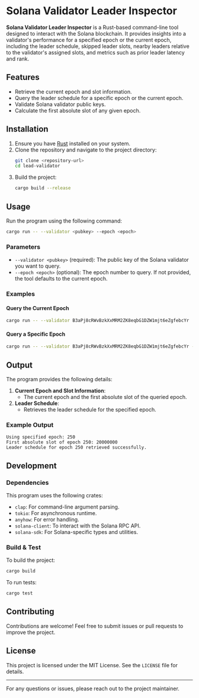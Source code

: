 
# Solana Validator Leader Inspector

**Solana Validator Leader Inspector** is a Rust-based command-line tool designed to interact with the Solana blockchain. It provides insights into a validator's performance for a specified epoch or the current epoch, including the leader schedule, skipped leader slots, nearby leaders relative to the validator's assigned slots, and metrics such as prior leader latency and rank.

## Features

- Retrieve the current epoch and slot information.
- Query the leader schedule for a specific epoch or the current epoch.
- Validate Solana validator public keys.
- Calculate the first absolute slot of any given epoch.

## Installation

1. Ensure you have [Rust](https://www.rust-lang.org/tools/install) installed on your system.
2. Clone the repository and navigate to the project directory:
   ```bash
   git clone <repository-url>
   cd lead-validator
   ```
3. Build the project:
   ```bash
   cargo build --release
   ```

## Usage

Run the program using the following command:

```bash
cargo run -- --validator <pubkey> --epoch <epoch>
```

### Parameters

- `--validator <pubkey>` (required): The public key of the Solana validator you want to query.
- `--epoch <epoch>` (optional): The epoch number to query. If not provided, the tool defaults to the current epoch.

### Examples

#### Query the Current Epoch

```bash
cargo run -- --validator B3aPj8cRWvBzkXxMRM2ZK8eqbG1DZW1mjt6eZgfebcYr
```

#### Query a Specific Epoch

```bash
cargo run -- --validator B3aPj8cRWvBzkXxMRM2ZK8eqbG1DZW1mjt6eZgfebcYr --epoch 250
```

## Output

The program provides the following details:

1. **Current Epoch and Slot Information**:
   - The current epoch and the first absolute slot of the queried epoch.
2. **Leader Schedule**:
   - Retrieves the leader schedule for the specified epoch.

### Example Output

```text
Using specified epoch: 250
First absolute slot of epoch 250: 20000000
Leader schedule for epoch 250 retrieved successfully.
```

## Development

### Dependencies

This program uses the following crates:

- `clap`: For command-line argument parsing.
- `tokio`: For asynchronous runtime.
- `anyhow`: For error handling.
- `solana-client`: To interact with the Solana RPC API.
- `solana-sdk`: For Solana-specific types and utilities.

### Build & Test

To build the project:
```bash
cargo build
```

To run tests:
```bash
cargo test
```

## Contributing

Contributions are welcome! Feel free to submit issues or pull requests to improve the project.

## License

This project is licensed under the MIT License. See the `LICENSE` file for details.

---

For any questions or issues, please reach out to the project maintainer.
